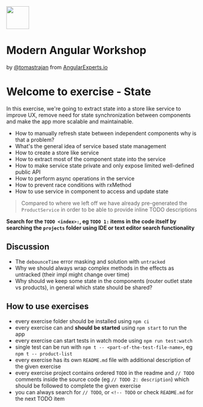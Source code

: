 <img height="60" src="https://angularexperts.io/assets/images/logo/angular-experts.svg">

# Modern Angular Workshop

by [@tomastrajan](https://twitter.com/tomastrajan) from [AngularExperts.io](https://angularexperts.io)

# Welcome to exercise - State

In this exercise, we're going to extract state into a store like service to improve UX, 
remove need for state synchronization between components and make the app more scalable and maintainable.

- How to manually refresh state between independent components why is that a problem?
- What's the general idea of service based state management
- How to create a store like service
- How to extract most of the component state into the service
- How to make service state private and only expose limited well-defined public API
- How to perform async operations in the service
- How to prevent race conditions with rxMethod
- How to use service in component to access and update state

> Compared to where we left off we have already pre-generated the `ProductService` in order to be able
> to provide inline TODO descriptions


**Search for the  `TODO <index>:`, eg `TODO 1:`  items in the code itself by searching the `projects` folder using IDE or text editor search functionality**

## Discussion

* The `debounceTime` error masking and solution with `untracked`
* Why we should always wrap complex methods in the effects as untracked (their impl might change over time)
* Why should we keep some state in the components (router outlet state vs products), in general which state should be shared?

## How to use exercises

- every exercise folder should be installed using `npm ci`
- every exercise can and **should be started** using `npm start` to run the app
- every exercise can start tests in watch mode using `npm run test:watch`
- single test can be run with `npm t -- <part-of-the-test-file-name>`, eg `npm t -- product-list`
- every exercise has its own `README.md` file with additional description of the given exercise
- every exercise project contains ordered `TODO` in the readme and `// TODO` comments inside the source code (eg `// TODO 2: description`) which should be followed to complete the given exercise
- you can always search for `// TODO`, or `<!-- TODO` or check `README.md` for the next TODO item

